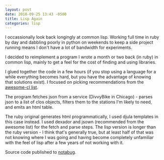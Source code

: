 ```yaml
---
layout: post
date: 2018-09-25 13:43 -0500
title: Lisp Again
categories: lisp
---
```


I occassionally look back longingly at common lisp. Working full time in ruby by day and dabbling poorly in python on weekends to keep a side project running means I don't have a lot of bandwidth for experiments.

I decided to reimplement a program I wrote a month or two back (in ruby) in common lisp, mainly to get a feel for the cost of finding and using libraries.

I glued together the code in a few hours (if you stop using a language for a while everything becomes hard, but you have the advantage of knowing that solutions exist). I focused on picking recommendations from the [awesome-cl list](https://github.com/CodyReichert/awesome-cl).

The program fetches json from a service (DivvyBike in Chicago) - parses json to a list of clos objects, filters them to the stations I'm likely to need, and emits an html table.

The ruby original generates html programmatically, I used djula templates in this case instead. I used dexador and jsown (recommended from the awesome list) for the fetch and parse steps. The lisp version is longer than the ruby version - I think that's generally true, but at least half of that was not knowing where I was going and having become completely unfamiliar with the feel of lisp after a few years of not working with it.

Source code published to [notabug](https://notabug.org/djuber/divvy/).
